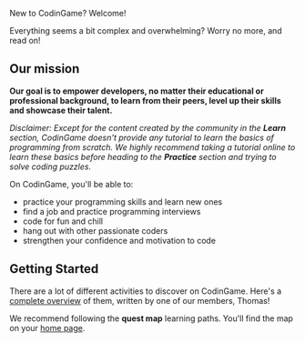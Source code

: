 New to CodinGame? Welcome!

Everything seems a bit complex and overwhelming? Worry no more, and read on!

## Our mission

**Our goal is to empower developers, no matter their educational or professional background, to learn from their peers, level up their skills and showcase their talent.**

_Disclaimer: Except for the content created by the community in the **Learn** section, CodinGame doesn't provide any tutorial to learn the basics of programming from scratch. We highly recommend taking a tutorial online to learn these basics before heading to the **Practice** section and trying to solve coding puzzles._

On CodinGame, you'll be able to:

- practice your programming skills and learn new ones
- find a job and practice programming interviews
- code for fun and chill
- hang out with other passionate coders
- strengthen your confidence and motivation to code

## Getting Started

There are a lot of different activities to discover on CodinGame. Here's a [complete overview](https://virtual-atom.com/codingame/introduction/) of them, written by one of our members, Thomas!

We recommend following the **quest map** learning paths. You'll find the map on your [home page](https://www.codingame.com/home).